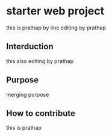 # starter web project

this is prathap by line editing by prathap

## Interduction

this also editing by prathap

## Purpose

merging purpose

## How to contribute

this is prathap
